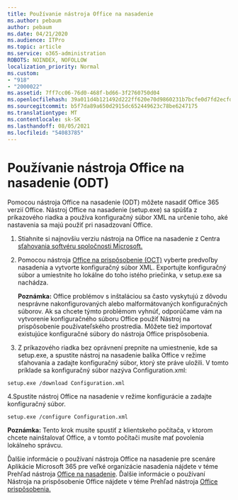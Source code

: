 ```yaml
---
title: Používanie nástroja Office na nasadenie
ms.author: pebaum
author: pebaum
ms.date: 04/21/2020
ms.audience: ITPro
ms.topic: article
ms.service: o365-administration
ROBOTS: NOINDEX, NOFOLLOW
localization_priority: Normal
ms.custom:
- "918"
- "2000022"
ms.assetid: 7ff7cc06-76d0-468f-bd66-3f2760750d04
ms.openlocfilehash: 39a011d4b121492d222ff620e70d9860231b7bcfe0d7fd2ecfd93de1ef502f5f
ms.sourcegitcommit: b5f7da89a650d2915dc652449623c78be6247175
ms.translationtype: MT
ms.contentlocale: sk-SK
ms.lasthandoff: 08/05/2021
ms.locfileid: "54083785"
---
```

# <a name="using-the-office-deployment-tool-odt"></a>Používanie nástroja Office na nasadenie (ODT)

Pomocou nástroja Office na nasadenie (ODT) môžete nasadiť Office 365 verzií Office. Nástroj Office na nasadenie (setup.exe) sa spúšťa z príkazového riadka a používa konfiguračný súbor XML na určenie toho, aké nastavenia sa majú použiť pri nasadzovaní Office.
  
1. Stiahnite si najnovšiu verziu nástroja na Office na nasadenie z Centra [sťahovania softvéru spoločnosti Microsoft.](https://go.microsoft.com/fwlink/p/?LinkID=626065)

2. Pomocou nástroja [Office na prispôsobenie (OCT)](https://config.office.com) vyberte predvoľby nasadenia a vytvorte konfiguračný súbor XML. Exportujte konfiguračný súbor a umiestnite ho lokálne do toho istého priečinka, v setup.exe sa nachádza.

    **Poznámka:** Office problémov s inštaláciou sa často vyskytujú z dôvodu nesprávne nakonfigurovaných alebo malformátovaných konfiguračných súborov. Ak sa chcete týmto problémom vyhnúť, odporúčame vám na vytvorenie konfiguračného súboru Office použiť Nástroj na prispôsobenie používateľského prostredia. Môžete tiež importovať existujúce konfiguračné súbory do nástroja Office prispôsobenia.

3. Z príkazového riadka bez oprávnení prepnite na umiestnenie, kde sa setup.exe, a spustite nástroj na nasadenie balíka Office v režime sťahovania a zadajte konfiguračný súbor, ktorý ste práve uložili. V tomto príklade sa konfiguračný súbor nazýva Configuration.xml:

```setup.exe /download Configuration.xml```

4.Spustite nástroj Office na nasadenie v režime konfigurácie a zadajte konfiguračný súbor.

```setup.exe /configure Configuration.xml```

**Poznámka:** Tento krok musíte spustiť z klientskeho počítača, v ktorom chcete nainštalovať Office, a v tomto počítači musíte mať povolenia lokálneho správcu.

Ďalšie informácie o používaní nástroja Office na nasadenie pre scenáre Aplikácie Microsoft 365 pre veľké organizácie nasadenia nájdete v téme Prehľad nástroja [Office na nasadenie](https://docs.microsoft.com/deployoffice/overview-office-deployment-tool). Ďalšie informácie o používaní Nástroja na prispôsobenie Office nájdete v téme Prehľad nástroja [Office prispôsobenia.](https://docs.microsoft.com/DeployOffice/overview-of-the-office-customization-tool-for-click-to-run)
